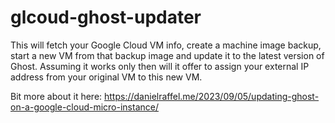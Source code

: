 # glcoud-ghost-updater
This will fetch your Google Cloud VM info, create a machine image backup, start a new VM from that backup image and update it to the latest version of Ghost. Assuming it works only then will it offer to assign your external IP address from your original VM to this new VM.

Bit more about it here:
https://danielraffel.me/2023/09/05/updating-ghost-on-a-google-cloud-micro-instance/
